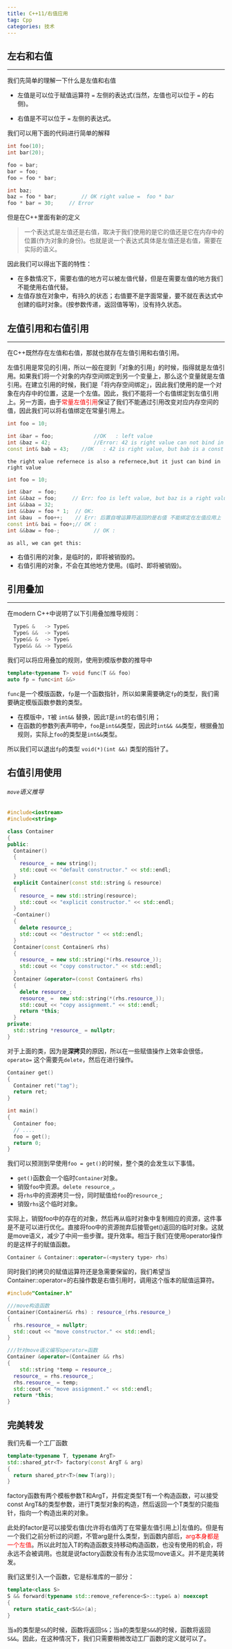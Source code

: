 ```yaml
---
title: C++11/右值应用
tag: Cpp
categories: 技术
---
```


## 左右和右值

***

我们先简单的理解一下什么是左值和右值

- 左值是可以位于赋值运算符 `=` 左侧的表达式(当然，左值也可以位于 `=` 的右侧)。

- 右值是不可以位于 `=` 左侧的表达式。

我们可以用下面的代码进行简单的解释

<!--more-->

```C++
int foo(10);
int bar(20);

foo = bar;
bar = foo;
foo = foo * bar;

int baz;
baz = foo * bar;		// OK right value =  foo * bar
foo * bar = 30;    	// Error
```

但是在C++里面有新的定义

> 一个表达式是左值还是右值，取决于我们使用的是它的值还是它在内存中的位置(作为对象的身份)。也就是说一个表达式具体是左值还是右值，需要在实际的语义。

因此我们可以得出下面的特性：

- 在多数情况下，需要右值的地方可以被左值代替，但是在需要左值的地方我们不能使用右值代替。
- 左值存放在对象中，有持久的状态；右值要不是字面常量，要不就在表达式中创建的临时对象。(按参数传递，返回值等等)，没有持久状态。



## 左值引用和右值引用

---

在C++既然存在左值和右值，那就也就存在左值引用和右值引用。



左值引用是常见的引用，所以一般在提到「对象的引用」的时候，指得就是左值引用。如果我们将一个对象的内存空间绑定到另一个变量上，那么这个变量就是左值引用。在建立引用的时候，我们是「将内存空间绑定」，因此我们使用的是一个对象在内存中的位置，这是一个左值。因此，我们不能将一个右值绑定到左值引用上。另一方面，由于<font color = 'red'>常量左值引用</font>保证了我们不能通过引用改变对应内存空间的值，因此我们可以将右值绑定在常量引用上。

```C++
int foo = 10;

int &bar = foo;  			//OK   : left value 
int &baz = 42;   			//Error: 42 is right value can not bind in left value reference
const int& bab = 43;	//OK   : 42 is right value, but bab is a const left value that complier can make place
```

`the right value refernece is also a refernece,but it just can bind in right value`

```C++
int foo = 10;

int &bar  = foo;
int &&baz = foo;     // Err: foo is left value, but baz is a right value reference
int &&baa = 32; 
int &&bav = foo * 1;  // OK:
int &bau  = foo++;	  // Err: 后置自增运算符返回的是右值 不能绑定在左值应用上
const int& bai = foo+;// OK :
int &&baw = foo-;			// OK : 

```

`as all, we can get this:`

- 右值引用的对象，是临时的，即将被销毁的。
- 右值引用的对象，不会在其他地方使用。(临时、即将被销毁)。



## 引用叠加

---

在modern C++中说明了以下引用叠加推导规则：

```C++
  Type& &   -> Type&
  Type& &&  -> Type&
  Type&& &  -> Type&
  Type&& && -> Type&&
```

我们可以将应用叠加的规则，使用到模版参数的推导中

```C++
template<typename T> void func(T && foo)
auto fp = func<int &&>
```

`func`是一个模版函数，`fp`是一个函数指针，所以如果需要确定`fp`的类型，我们需要确定模版函数参数的类型。

- 在模版中，`T`被 `int&&` 替换，因此`T`是`int`的右值引用；
- 在函数的参数列表声明中，`foo`是`int&&`类型，因此时`int&& &&`类型，根据叠加规则，实际上`foo`的类型是`int&&`类型。

所以我们可以退出`fp`的类型 `void(*)(int &&)` 类型的指针了。



## 右值引用使用

###### `move`语义推导

```C++
#include<iostream>
#include<string>

class Container
{
public:
  Container()
  {
    resource_ = new string();
    std::cout << "default constructor." << std::endl;
  }
  explicit Container(const std::string & resource)
  {
    resource_ = new std::string(resource);
    std::cout << "explicit constructor." << std::endl;
  }
  ~Container()
  {
    delete resource_;
    std::cout << "destructor " << std::endl;
  }
  Container(const Container& rhs)
  {
    resource_ = new std::string(*(rhs.resource_));
    std::cout << "copy constructor." << std::endl;
  }
  Container &operator=(const Container& rhs)
  {
    delete resource_;
    resource_ =  new std::string(*(rhs.resource_));
    std::cout << "copy assignmemt." << std::endl;
    return *this;
  }
private:
  std::string *resource_ = nullptr;
}
```

对于上面的类，因为是**深拷贝**的原因，所以在一些赋值操作上效率会很低，`operato=` 这个需要先`delete`，然后在进行操作。

```C++
Container get()
{
  Container ret("tag");
  return ret;
}

int main()
{
  Container foo;
  // .... 
  foo = get();
  return 0;
}
```

我们可以预测到早使用`foo = get()`的时候，整个类的会发生以下事情。 

- `get()`函数会一个临时`Container`对象。
- 销毁`foo`中资源。`delete resource_`。
- 将`rhs`中的资源拷贝一份，同时赋值给`foo`的`resource_`;
- 销毁`rhs`这个临时对象。

实际上，销毁foo中的存在的对象，然后再从临时对象中复制相应的资源，这件事是不是可以进行优化。直接将foo中的资源抛弃后接管get()返回的临时对象。这就是move语义，减少了中间一些步骤。提升效率。相当于我们在使用operator操作的是这样子的赋值函数。

```C++
Container & Container::operator=(<mystery type> rhs)
```

同时我们的拷贝的赋值运算符还是急需要保留的，我们希望当Container::operator=的右操作数是右值引用时，调用这个版本的赋值运算符。

```C++
#include"Container.h"

///move构造函数 
Container(Container&& rhs) : resource_(rhs.resource_)
{
  rhs.resource_ = nullptr;
  std::cout << "move constructor." << std::endl;
}

///针对move语义编写operator=函数
Container &operator=(Container && rhs)
{
 	std::string *temp = resource_;
  resource_ = rhs.resource_;
  rhs.resource_ = temp;
  std::cout << "move assignment." << std::endl;
  return *this;
}
```

## 完美转发

我们先看一个工厂函数

```cpp
template<typename T, typename ArgT>
std::shared_ptr<T> factory(const ArgT & arg)
{
  return shared_ptr<T>(new T(arg));
}
```

factory函数有两个模板参数T和ArgT，并假定类型T有一个构造函数，可以接受 const ArgT&的类型参数，进行T类型对象的构造，然后返回一个T类型的只能指针，指向一个构造出来的对象。

此处的factor是可以接受右值(允许将右值丙丁在常量左值引用上)|左值的。但是有一个我们之前分析过的问题，不管arg是什么类型，到函数内部后，<font color = "red">arg本身都是一个左值</font>。所以此时加入T的构造函数支持移动构造函数，也没有使用的机会，将永远不会被调用。也就是说factory函数没有有办法实现move语义。并不是完美转发。

我们这里引入一个函数，它是标准库的一部分：

```C++
template<class S>
S && forward(typename std::remove_reference<S>::type& a) noexcept
{
  return static_cast<S&&>(a);
}
```

当`a`的类型是`S&`的时候，函数将返回`S&`；当a的类型是`S&&`的时候，函数将返回`S&&`。因此，在这种情况下，我们只需要稍微改动工厂函数的定义就可以了。



